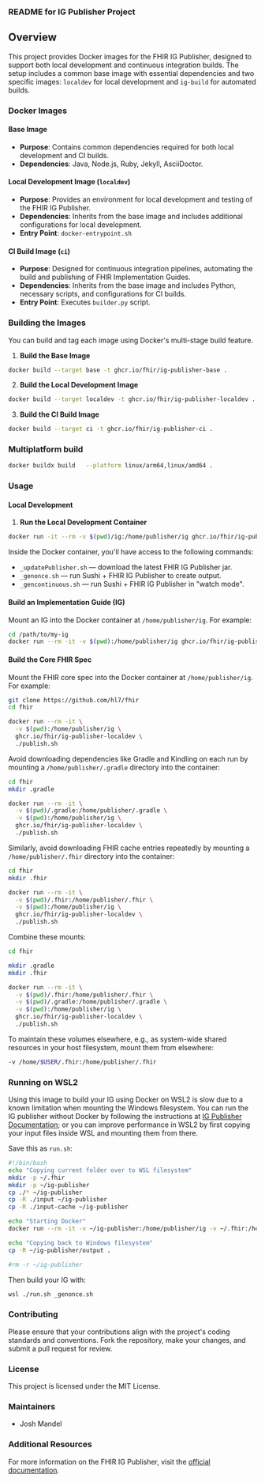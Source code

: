 ### README for IG Publisher Project

## Overview

This project provides Docker images for the FHIR IG Publisher, designed to support both local development and continuous integration builds. The setup includes a common base image with essential dependencies and two specific images: `localdev` for local development and `ig-build` for automated builds.

### Docker Images

#### Base Image

- **Purpose**: Contains common dependencies required for both local development and CI builds.
- **Dependencies**: Java, Node.js, Ruby, Jekyll, AsciiDoctor.

#### Local Development Image (`localdev`)

- **Purpose**: Provides an environment for local development and testing of the FHIR IG Publisher.
- **Dependencies**: Inherits from the base image and includes additional configurations for local development.
- **Entry Point**: `docker-entrypoint.sh`

#### CI Build Image (`ci`)

- **Purpose**: Designed for continuous integration pipelines, automating the build and publishing of FHIR Implementation Guides.
- **Dependencies**: Inherits from the base image and includes Python, necessary scripts, and configurations for CI builds.
- **Entry Point**: Executes `builder.py` script.

### Building the Images

You can build and tag each image using Docker's multi-stage build feature.

1. **Build the Base Image**

```sh
docker build --target base -t ghcr.io/fhir/ig-publisher-base .
```

2. **Build the Local Development Image**

```sh
docker build --target localdev -t ghcr.io/fhir/ig-publisher-localdev .
```

3. **Build the CI Build Image**

```sh
docker build --target ci -t ghcr.io/fhir/ig-publisher-ci .
```

### Multiplatform build

```sh
docker buildx build   --platform linux/arm64,linux/amd64 .
```


### Usage

#### Local Development

1. **Run the Local Development Container**

```sh
docker run -it --rm -v $(pwd)/ig:/home/publisher/ig ghcr.io/fhir/ig-publisher-localdev
```

Inside the Docker container, you'll have access to the following commands:

- `_updatePublisher.sh` — download the latest FHIR IG Publisher jar.
- `_genonce.sh` — run Sushi + FHIR IG Publisher to create output.
- `_gencontinuous.sh` — run Sushi + FHIR IG Publisher in "watch mode".

#### Build an Implementation Guide (IG)

Mount an IG into the Docker container at `/home/publisher/ig`. For example:

```sh
cd /path/to/my-ig
docker run --rm -it -v $(pwd):/home/publisher/ig ghcr.io/fhir/ig-publisher-localdev
```

#### Build the Core FHIR Spec

Mount the FHIR core spec into the Docker container at `/home/publisher/ig`. For example:

```sh
git clone https://github.com/hl7/fhir
cd fhir

docker run --rm -it \
  -v $(pwd):/home/publisher/ig \
  ghcr.io/fhir/ig-publisher-localdev \
  ./publish.sh
```

Avoid downloading dependencies like Gradle and Kindling on each run by mounting a `/home/publisher/.gradle` directory into the container:

```sh
cd fhir
mkdir .gradle

docker run --rm -it \
  -v $(pwd)/.gradle:/home/publisher/.gradle \
  -v $(pwd):/home/publisher/ig \
  ghcr.io/fhir/ig-publisher-localdev \
  ./publish.sh
```

Similarly, avoid downloading FHIR cache entries repeatedly by mounting a `/home/publisher/.fhir` directory into the container:

```sh
cd fhir
mkdir .fhir

docker run --rm -it \
  -v $(pwd)/.fhir:/home/publisher/.fhir \
  -v $(pwd):/home/publisher/ig \
  ghcr.io/fhir/ig-publisher-localdev \
  ./publish.sh
```

Combine these mounts:

```sh
cd fhir

mkdir .gradle
mkdir .fhir

docker run --rm -it \
  -v $(pwd)/.fhir:/home/publisher/.fhir \
  -v $(pwd)/.gradle:/home/publisher/.gradle \
  -v $(pwd):/home/publisher/ig \
  ghcr.io/fhir/ig-publisher-localdev \
  ./publish.sh
```

To maintain these volumes elsewhere, e.g., as system-wide shared resources in your host filesystem, mount them from elsewhere:

```sh
-v /home/$USER/.fhir:/home/publisher/.fhir
```

### Running on WSL2

Using this image to build your IG using Docker on WSL2 is slow due to a known limitation when mounting the Windows filesystem. You can run the IG publisher without Docker by following the instructions at [IG Publisher Documentation](https://confluence.hl7.org/display/FHIR/IG+Publisher+Documentation#IGPublisherDocumentation-Installing); or you can improve performance in WSL2 by first copying your input files inside WSL and mounting them from there.

Save this as `run.sh`:

```sh
#!/bin/bash
echo "Copying current folder over to WSL filesystem"
mkdir -p ~/.fhir
mkdir -p ~/ig-publisher
cp ./* ~/ig-publisher
cp -R ./input ~/ig-publisher
cp -R ./input-cache ~/ig-publisher

echo "Starting Docker"
docker run --rm -it -v ~/ig-publisher:/home/publisher/ig -v ~/.fhir:/home/publisher/.fhir ghcr.io/fhir/ig-publisher-localdev "$@"

echo "Copying back to Windows filesystem"
cp -R ~/ig-publisher/output .

#rm -r ~/ig-publisher
```

Then build your IG with:

```sh
wsl ./run.sh _genonce.sh
```

### Contributing

Please ensure that your contributions align with the project's coding standards and conventions. Fork the repository, make your changes, and submit a pull request for review.

### License

This project is licensed under the MIT License.

### Maintainers

- Josh Mandel

### Additional Resources

For more information on the FHIR IG Publisher, visit the [official documentation](https://confluence.hl7.org/display/FHIR/IG+Publisher+Documentation).
